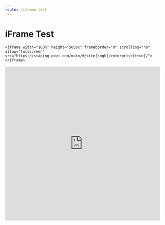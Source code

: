 ```yaml
---
route: /iframe-test
---
```


# iFrame Test

```
<iframe width="100%" height="500px" frameborder="0" scrolling="no" allow="fullscreen" src="https://staging.pozi.com/main/#/site[cogb]/enterprise[true]/"></iframe>
```

<iframe width="100%" height="500px" frameborder="0" scrolling="no" allow="fullscreen" src="https://staging.pozi.com/main/#/site[cogb]/enterprise[true]/"></iframe>

</br>
